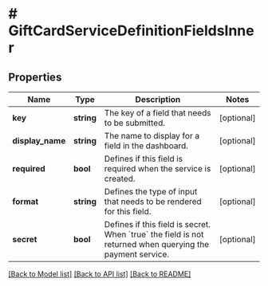 # # GiftCardServiceDefinitionFieldsInner

## Properties

Name | Type | Description | Notes
------------ | ------------- | ------------- | -------------
**key** | **string** | The key of a field that needs to be submitted. | [optional]
**display_name** | **string** | The name to display for a field in the dashboard. | [optional]
**required** | **bool** | Defines if this field is required when the service is created. | [optional]
**format** | **string** | Defines the type of input that needs to be rendered for this field. | [optional]
**secret** | **bool** | Defines if this field is secret. When &#x60;true&#x60; the field is not returned when querying the payment service. | [optional]

[[Back to Model list]](../../README.md#models) [[Back to API list]](../../README.md#endpoints) [[Back to README]](../../README.md)
